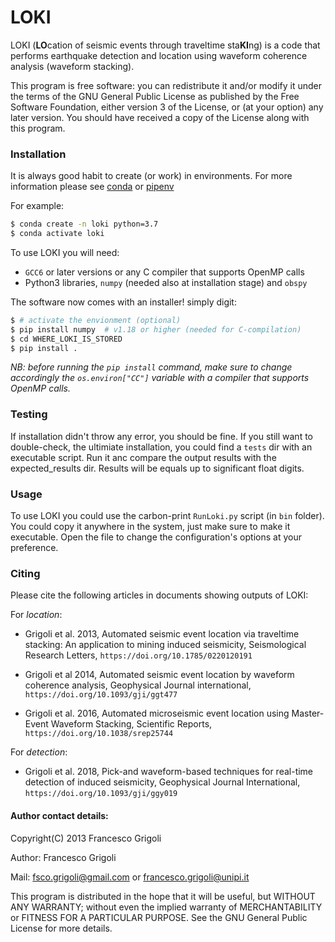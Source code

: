 # LOKI

LOKI (**LO**cation of seismic events through traveltime sta**KI**ng)
is a code that performs earthquake detection and location
using waveform coherence analysis (waveform stacking).

This program is free software: you can redistribute it and/or modify
it under the terms of the GNU General Public License as published by
the Free Software Foundation, either version 3 of the License, or
(at your option) any later version. You should have received a copy of
the License along with this program.


### Installation
It is always good habit to create (or work) in environments.
For more information please see [conda](https://docs.conda.io/en/latest/) or [pipenv](https://docs.pipenv.org/)


For example:

```bash
$ conda create -n loki python=3.7
$ conda activate loki
```

To use LOKI you will need:

- `GCC6` or later versions or any C compiler that supports OpenMP calls
- Python3 libraries, `numpy` (needed also at installation stage) and `obspy`

The software now comes with an installer!  simply digit:

```bash
$ # activate the envionment (optional)
$ pip install numpy  # v1.18 or higher (needed for C-compilation)
$ cd WHERE_LOKI_IS_STORED
$ pip install .
```

_NB: before running the `pip install` command, make sure to change accordingly the `os.environ["CC"]` variable
with a compiler that supports OpenMP calls._


### Testing
If installation didn't throw any error, you should be fine.
If you still want to double-check, the ultimiate installation, you could find a `tests` dir with an executable script. Run it anc compare the output results with the expected_results dir.
Results will be equals up to significant float digits.


### Usage
To use LOKI you could use the carbon-print `RunLoki.py` script (in `bin` folder).
You could copy it anywhere in the system, just make sure to make it executable.
Open the file to change the configuration's options at your preference.


### Citing
Please cite the following articles in documents showing
outputs of LOKI:

For _location_:

- Grigoli et al. 2013,
Automated seismic event location via traveltime stacking:
An application to mining induced seismicity,
Seismological Research Letters,
`https://doi.org/10.1785/0220120191`

- Grigoli et al 2014,
Automated seismic event location by waveform coherence analysis,
Geophysical Journal international,
`https://doi.org/10.1093/gji/ggt477`

- Grigoli et al. 2016,
Automated microseismic event location using Master-Event Waveform Stacking,
Scientific Reports,
`https://doi.org/10.1038/srep25744`


For _detection_:

- Grigoli et al. 2018,
Pick-and waveform-based techniques for real-time detection of induced seismicity,
Geophysical Journal International,
`https://doi.org/10.1093/gji/ggy019`

#### Author contact details:
Copyright(C) 2013 Francesco Grigoli

Author: Francesco Grigoli

Mail: <fsco.grigoli@gmail.com> or <francesco.grigoli@unipi.it>


This program is distributed in the hope that it will be useful,
but WITHOUT ANY WARRANTY; without even the implied warranty of
MERCHANTABILITY or FITNESS FOR A PARTICULAR PURPOSE.  See the
GNU General Public License for more details.
